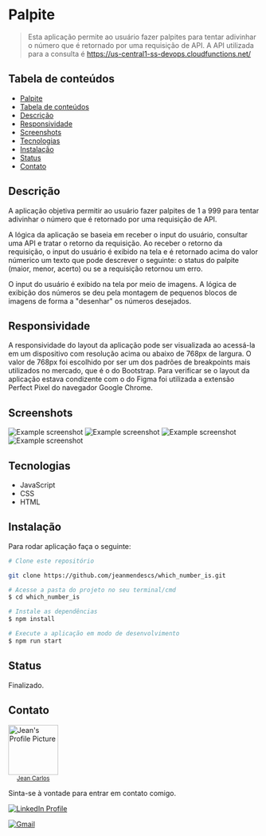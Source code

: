 # Palpite

> Esta aplicação permite ao usuário fazer palpites para tentar adivinhar o número que é retornado por uma requisição de API. A API utilizada para a consulta é https://us-central1-ss-devops.cloudfunctions.net/

## Tabela de conteúdos

<!--ts-->

- [Palpite](#palpite)
- [Tabela de conteúdos](#tabela-de-conteúdos)
- [Descrição](#descrição)
- [Responsividade](#responsividade)
- [Screenshots](#screenshots)
- [Tecnologias](#tecnologias)
- [Instalação](#instalação)
- [Status](#status)
- [Contato](#contato)

<!--te-->

## Descrição

A aplicação objetiva permitir ao usuário fazer palpites de 1 a 999 para tentar adivinhar o número que é retornado por uma requisição de API.

A lógica da aplicação se baseia em receber o input do usuário, consultar uma API e tratar o retorno da requisição.
Ao receber o retorno da requisição, o input do usuário é exibido na tela e é retornado acima do valor númerico um texto que pode descrever o seguinte: o status do palpite (maior, menor, acerto) ou se a requisição retornou um erro.

O input do usuário é exibido na tela por meio de imagens. A lógica de exibição dos números se deu pela montagem de pequenos blocos de imagens de forma a "desenhar" os números desejados.

## Responsividade

A responsividade do layout da aplicação pode ser visualizada ao acessá-la em um dispositivo com resolução acima ou abaixo de 768px de largura. O valor de 768px foi escolhido por ser um dos padrões de breakpoints mais utilizados no mercado, que é o do Bootstrap. Para verificar se o layout da aplicação estava condizente com o do Figma foi utilizada a extensão Perfect Pixel do navegador Google Chrome.

## Screenshots

![Example screenshot](https://imgur.com/X9Vyycp.jpg)
![Example screenshot](https://imgur.com/cSmZuk2.jpg)
![Example screenshot](https://imgur.com/nPXRMjF.jpg)
![Example screenshot](https://imgur.com/o9o10KY.jpg)

## Tecnologias

- JavaScript
- CSS
- HTML

## Instalação

Para rodar aplicação faça o seguinte:

```bash
# Clone este repositório

git clone https://github.com/jeanmendescs/which_number_is.git

# Acesse a pasta do projeto no seu terminal/cmd
$ cd which_number_is

# Instale as dependências
$ npm install

# Execute a aplicação em modo de desenvolvimento
$ npm run start
```

## Status

Finalizado.

## Contato

<div style="display:flex">
<a href="https://github.com/jeanmendescs">
 <img height="auto" src="https://avatars3.githubusercontent.com/u/57002849?s=400&u=fff71a8a729144edec9bfd51b2d6dd89af52e00a&v=4" width="100px;" alt="Jean's Profile Picture"/>
 <br />
 <sub style="display:block; text-align:center;"><span >Jean Carlos</span></sub></a> <a href="https://github.com/jeanmendescs" title="Jean's Profile Picture"></a>
</div>

Sinta-se à vontade para entrar em contato comigo.

<div style="display: inline-block;">
<a href="https://www.linkedin.com/in/jean-mendes//"><img src="https://img.shields.io/badge/linkedin-%230077B5.svg?&style=for-the-badge&logo=linkedin&logoColor=white" alt="LinkedIn Profile" ></a>

<a href="mailto:mendes.jean.cs@gmail.com"><img src="https://img.shields.io/badge/gmail-D14836?&style=for-the-badge&logo=gmail&logoColor=white" alt="Gmail" ></a>

</div>
